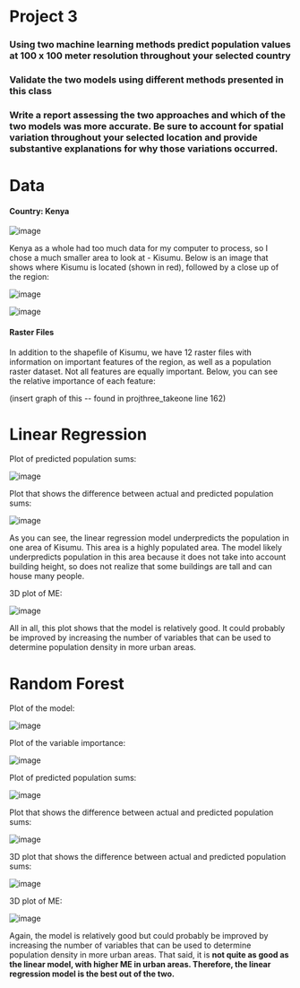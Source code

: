 # Project 3

### Using two machine learning methods predict population values at 100 x 100 meter resolution throughout your selected country


### Validate the two models using different methods presented in this class


### Write a report assessing the two approaches and which of the two models was more accurate. Be sure to account for spatial variation throughout your selected location and provide substantive explanations for why those variations occurred. 




# Data

#### Country: Kenya

![image](https://user-images.githubusercontent.com/78189165/115153654-280c1480-a045-11eb-96f6-46cb6f643065.png)



Kenya as a whole had too much data for my computer to process, so I chose a much smaller area to look at - Kisumu. Below is an image that shows where Kisumu is located (shown in red), followed by a close up of the region: 

![image](https://user-images.githubusercontent.com/78189165/115153601-e54a3c80-a044-11eb-9531-43285afadfa8.png)


![image](https://user-images.githubusercontent.com/78189165/115153683-43771f80-a045-11eb-9c60-8ec00c3fb67e.png)

#### Raster Files

In addition to the shapefile of Kisumu, we have 12 raster files with information on important features of the region, as well as a population raster dataset. Not all features are equally important. Below, you can see the relative importance of each feature: 

(insert graph of this -- found in projthree_takeone line 162)


# Linear Regression

Plot of predicted population sums: 

![image](https://user-images.githubusercontent.com/78189165/115168267-4b0be800-a088-11eb-82cb-4333d4196034.png)

Plot that shows the difference between actual and predicted population sums: 

![image](https://user-images.githubusercontent.com/78189165/115168315-7393e200-a088-11eb-8c98-2b19f3c3ff6f.png)

As you can see, the linear regression model underpredicts the population in one area of Kisumu. This area is a highly populated area. The model likely underpredicts population in this area because it does not take into account building height, so does not realize that some buildings are tall and can house many people. 

3D plot of ME: 

![image](https://user-images.githubusercontent.com/78189165/115168740-e94c7d80-a089-11eb-8773-c66487046853.png)

All in all, this plot shows that the model is relatively good. It could probably be improved by increasing the number of variables that can be used to determine population density in more urban areas. 

# Random Forest

Plot of the model: 

![image](https://user-images.githubusercontent.com/78189165/115168900-860f1b00-a08a-11eb-95ee-f5907f5cc6cc.png)


Plot of the variable importance: 

![image](https://user-images.githubusercontent.com/78189165/115168923-98895480-a08a-11eb-8466-5dac87c1d8ba.png)


Plot of predicted population sums: 

![image](https://user-images.githubusercontent.com/78189165/115169059-fae25500-a08a-11eb-91a4-5702a82348d5.png)

Plot that shows the difference between actual and predicted population sums: 

![image](https://user-images.githubusercontent.com/78189165/115169071-06358080-a08b-11eb-94f5-ba8f7fcd3da7.png)

3D plot that shows the difference between actual and predicted population sums: 

![image](https://user-images.githubusercontent.com/78189165/115169132-2feea780-a08b-11eb-8545-931f5a4640a4.png)

3D plot of ME: 

![image](https://user-images.githubusercontent.com/78189165/115169197-59a7ce80-a08b-11eb-863b-439daf6c82de.png)

Again, the model is relatively good but could probably be improved by increasing the number of variables that can be used to determine population density in more urban areas. That said, it is **not quite as good as the linear model, with higher ME in urban areas. Therefore, the linear regression model is the best out of the two.**


